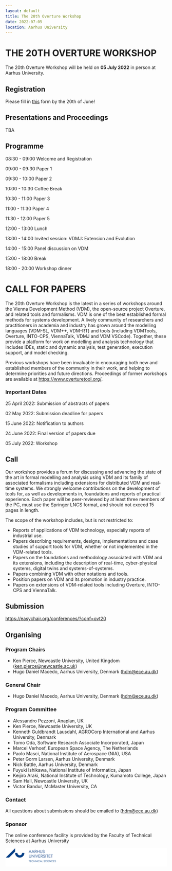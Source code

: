 ```yaml
---
layout: default
title: The 20th Overture Workshop
date: 2022-07-05
location: Aarhus University
---
```

# THE 20TH OVERTURE WORKSHOP

The 20th Overture Workshop will be held on **05 July 2022** in person at Aarhus University.


## Registration

Please fill in [this](https://forms.gle/67bvJCTAKU9vY5Pd9) form by the 20th of June!

## Presentations and Proceedings

TBA

## Programme


08:30 - 09:00 Welcome and Registration

09:00 - 09:30 Paper 1

09:30 - 10:00 Paper 2

10:00 - 10:30 Coffee Break

10:30 - 11:00 Paper 3

11:00 - 11:30 Paper 4

11:30 - 12:00 Paper 5

12:00 - 13:00 Lunch

13:00 - 14:00 Invited session: VDMJ: Extension and Evolution

14:00 - 15:00 Panel discussion on VDM

15:00 - 18:00 Break 

18:00 - 20:00 Workshop dinner

# CALL FOR PAPERS

The 20th Overture Workshop is the latest in a series of workshops around the
Vienna Development Method (VDM), the open-source project Overture, and
related tools and formalisms. VDM is one of the best established formal
methods for systems development. A lively community of researchers and
practitioners in academia and industry has grown around the modelling
languages (VDM-SL, VDM++, VDM-RT) and tools (including VDMTools, Overture,
INTO-CPS, ViennaTalk, VDMJ and VDM VSCode). Together, these provide a
platform for work on modelling and analysis technology that includes IDEs, static
and dynamic analysis, test generation, execution support, and model checking.

Previous workshops have been invaluable in encouraging both new and
established members of the community in their work, and helping to determine
priorities and future directions. Proceedings of former workshops are
available at <https://www.overturetool.org/>.



### Important Dates 

25 April 2022: Submission of abstracts of papers

02 May   2022: Submission deadline for papers

15 June  2022: Notification to authors

24 June  2022: Final version of papers due

05 July  2022: Workshop


## Call
Our workshop provides a forum for discussing and advancing the state of the art in formal modelling and analysis using VDM and its family of associated formalisms including extensions for distributed VDM and real-time systems. We strongly welcome contributions on the development of tools for, as well as developments in, foundations and reports of practical experience. Each paper will be peer-reviewed by at least three members of the PC, must use the Springer LNCS format, and should not exceed 15 pages in length. 

The scope of the workshop includes, but is not restricted to:
* Reports of applications of VDM technology, especially reports of industrial use.
* Papers describing requirements, designs, implementations and case studies of support tools for VDM, whether or not implemented in the VDM-related tools.
* Papers on the foundations and methodology associated with VDM and its extensions, including the description of real-time, cyber-physical systems, digital twins and systems-of-systems.
* Papers combining VDM with other notations and tools.
* Position papers on VDM and its promotion in industry practice.
* Papers on extensions of VDM-related tools including Overture, INTO-CPS and ViennaTalk.

## Submission

<https://easychair.org/conferences/?conf=ovt20>

## Organising
### Program Chairs
* Ken Pierce, Newcastle University, United Kingdom (<ken.pierce@newcastle.ac.uk>)
* Hugo Daniel Macedo, Aarhus University, Denmark (<hdm@ece.au.dk>)

### General Chair
* Hugo Daniel Macedo, Aarhus University, Denmark (<hdm@ece.au.dk>)

### Program Committee
* Alessandro Pezzoni, Anaplan, UK
* Ken Pierce, Newcastle University, UK
* Kenneth Guldbrandt Lausdahl, AGROCorp International and Aarhus University, Denmark
* Tomo Oda, Software Research Associate Incorporated, Japan
* Marcel Verhoef, European Space Agency, The Netherlands
* Paolo Masci, National Institute of Aerospace (NIA), USA
* Peter Gorm Larsen, Aarhus University, Denmark
* Nick Battle, Aarhus University, Denmark
* Fuyuki Ishikawa, National Institute of Informatics, Japan
* Keijiro Araki, National Institute of Technology, Kumamoto College, Japan
* Sam Hall, Newcastle University, UK
* Victor Bandur, McMaster University, CA



### Contact
All questions about submissions should be emailed to (<hdm@ece.au.dk>)

### Sponsor
The online conference facility is provided by the Faculty of Technical Sciences at Aarhus University

[![AU Technical Sciences Logo](/images/au-tech.png)](https://tech.au.dk/en/)

